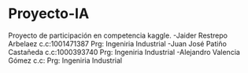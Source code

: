 # Proyecto-IA
Proyecto de participación en competencia kaggle.
-Jaider Restrepo Arbelaez       c.c:1001471387      Prg: Ingeniria Industrial
-Juan José Patiño Castañeda     c.c:1000393740      Prg: Ingeniria Industrial
-Alejandro Valencia Gómez       c.c:                Prg: Ingeniria Industrial

